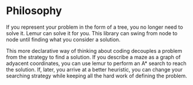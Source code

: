 # Philosophy

If you represent your problem in the form of a tree, you no longer need to solve it. Lemur can solve it for you. This library can swing from node to node until finding what you consider a solution.

This more declarative way of thinking about coding decouples a problem from the strategy to find a solution. If you describe a maze as a graph of adyacent coordinates, you can use lemur to perform an A* search to reach the solution. If, later, you arrive at a better heuristic, you can change your searching strategy while keeping all the hard work of defining the problem.
